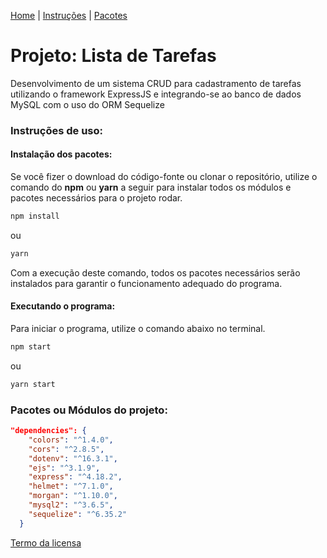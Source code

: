 [Home](#projeto-lista-de-tarefas) |
[Instruções](#instruções-de-uso) |
[Pacotes](#pacotes-ou-módulos-do-projeto)

# Projeto: Lista de Tarefas

Desenvolvimento de um sistema CRUD para cadastramento de tarefas utilizando o framework ExpressJS e integrando-se ao banco de dados MySQL com o uso do ORM Sequelize

### Instruções de uso:

#### Instalação dos pacotes:
Se você fizer o download do código-fonte ou clonar o repositório, utilize o comando do **npm** ou **yarn** a seguir para instalar todos os módulos e pacotes necessários para o projeto rodar.

```bash
npm install
```

ou 

```bash
yarn
```

Com a execução deste comando, todos os pacotes necessários serão instalados para garantir o funcionamento adequado do programa.

#### Executando o programa:
Para iniciar o programa, utilize o comando abaixo no terminal.

```bash
npm start
```

ou 

```bash
yarn start
```

### Pacotes ou Módulos do projeto:

```package.json
"dependencies": {
    "colors": "^1.4.0",
    "cors": "^2.8.5",
    "dotenv": "^16.3.1",
    "ejs": "^3.1.9",
    "express": "^4.18.2",
    "helmet": "^7.1.0",
    "morgan": "^1.10.0",
    "mysql2": "^3.6.5",
    "sequelize": "^6.35.2"
  }
```

[Termo da licensa](https://github.com/Fernandosantos0/lista-de-tarefas-node/blob/main/LICENCE)

